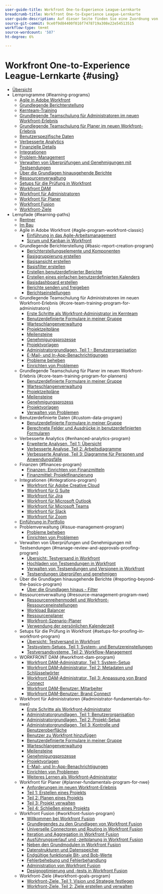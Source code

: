 ```yaml
---
user-guide-title: Workfront One-to-Experience League-Lernkarte
breadcrumb-title: Workfront One-to-Experience League-Lernkarte
user-guide-description: Auf dieser Seite finden Sie eine Zuordnung von vorherigen Workfront One-Kursen zu neu entworfenen Experience League-Kursen.
source-git-commit: 9ce0f9d84400f016f7478719a308e22e54513515
workflow-type: tm+mt
source-wordcount: '587'
ht-degree: 6%

---
```



# Workfront One-to-Experience League-Lernkarte {#using}

+ [Übersicht](overview.md)
+ Lernprogramme {#learning-programs}
   + [Agile in Adobe Workfront](learning-programs/agile-program-workfront-classic.md)
   + [Grundlegende Berichterstellung](learning-programs/basic-report-creation-program.md)
   + [Kernteam-Training](learning-programs/core-team-training-programs.md)
   + [Grundlegende Teamschulung für Administratoren im neuen Workfront-Erlebnis](learning-programs/core-team-training-program-for-administrators.md)
   + [Grundlegende Teamschulung für Planer im neuen Workfront-Erlebnis](learning-programs/core-team-training-program-for-planners.md)
   + [Benutzerspezifische Daten](learning-programs/custom-data-program.md)
   + [Verbesserte Analytics](learning-programs/enhanced-analytics-program.md)
   + [Finanzielle Details](learning-programs/finances-program.md)
   + [Integrationen](learning-programs/integrations-program.md)
   + [Problem-Management](learning-programs/issue-management-program.md)
   + [Verwalten von Überprüfungen und Genehmigungen mit Testsendungen](learning-programs/manage-review-and-approvals-proofing-program.md)
   + [Über die Grundlagen hinausgehende Berichte](learning-programs/reporting-beyond-the-basics-program.md)
   + [Ressourcenverwaltung](learning-programs/resource-management-program-nwe.md)
   + [Setups für die Prüfung in Workfront](learning-programs/setups-for-proofing-in-workfront-program.md)
   + [Workfront DAM](learning-programs/workfront-dam-program.md)
   + [Workfront für Administratoren](learning-programs/administrator-fundamentals-for-nwe.md)
   + [Workfront für Planer](learning-programs/planner-fundamentals-program-for-nwe.md)
   + [Workfront Fusion](learning-programs/workfront-fusion-program.md)
   + [Workfront-Ziele](learning-programs/workfront-goals-program.md)
+ Lernpfade {#learning-paths}
   + [Rentner](learning-paths/retired.md)
   + [Im Bau](learning-paths/under-construction.md)
   + Agile in Adobe Workfront {#agile-program-workfront-classic}
      + [Einführung in das Agile-Arbeitsmanagement](learning-paths/agile-program-workfront-classic/introduction-to-agile-work-management-MCBRAPWYD6P5E6DM2AXOEOE7FV3E.md)
      + [Scrum und Kanban in Workfront](learning-paths/agile-program-workfront-classic/scrum-and-kanban-in-adobe-workfront-MCUZT46N4LZBADHLJTVQE7WXN6HY.md)
   + Grundlegende Berichterstellung {#basic-report-creation-program}
      + [Berichterstellungselemente und Komponenten](learning-paths/basic-report-creation-program/basic-reporting-reporting-elements-and-components-in-the-new-workfront-experienc-20Y4X000000Cai3UAC.md)
      + [Basisgruppierung erstellen](learning-paths/basic-report-creation-program/basic-reporting-create-a-basic-grouping-20Y4X000000CamjUAC.md)
      + [Basisansicht erstellen](learning-paths/basic-report-creation-program/basic-reporting-create-a-basic-view-20Y4X000000CanmUAC.md)
      + [Basisfilter erstellen](learning-paths/basic-report-creation-program/basic-reporting-create-a-basic-filter-20Y4X000000CanwUAC.md)
      + [Erstellen benutzerdefinierter Berichte](learning-paths/basic-report-creation-program/basic-reporting-create-basic-custom-reports-20Y4X000000Cao6UAC.md)
      + [Erstellen eines einfachen benutzerdefinierten Kalenders](learning-paths/basic-report-creation-program/basic-reporting-create-a-basic-custom-calendar-20Y4X000000CaqgUAC.md)
      + [Basisdashboard erstellen](learning-paths/basic-report-creation-program/create-a-basic-dashboard-in-the-new-workfront-experience-20Y4X000000CaunUAC.md)
      + [Berichte senden und freigeben](learning-paths/basic-report-creation-program/send-and-share-reports-in-the-new-workfront-experience-20Y4X000000CauxUAC.md)
      + [Berichtseinstellungen](learning-paths/basic-report-creation-program/report-settings-in-the-new-workfront-experience-20Y4X000000Cav7UAC.md)
   + Grundlegende Teamschulung für Administratoren im neuen Workfront-Erlebnis {#core-team-training-program-for-administrators}
      + [Erste Schritte als Workfront-Administrator im Kernteam](learning-paths/core-team-training-program-for-administrators/getting-started-as-a-workfront-administrator-20Y0z000000bn1MEAQ.md)
      + [Benutzerdefinierte Formulare in meiner Gruppe](learning-paths/core-team-training-program-for-administrators/custom-forms-in-the-new-workfront-experience-final-20Y4X000000CaTmUAK.md)
      + [Warteschlangenverwaltung](learning-paths/core-team-training-program-for-administrators/queue-management-20Y0z000000bn20EAA.md)
      + [Projektzeitpläne](learning-paths/core-team-training-program-for-administrators/project-timelines-in-the-new-workfront-experience-20Y4X000000CaWgUAK.md)
      + [Meilensteine](learning-paths/core-team-training-program-for-administrators/milestones-for-the-new-workfront-experience-20Y4X000000CaXAUA0.md)
      + [Genehmigungsprozesse](learning-paths/core-team-training-program-for-administrators/approval-processes-in-the-new-workfront-experience-20Y4X000000CaXFUA0.md)
      + [Projektvorlagen](learning-paths/core-team-training-program-for-administrators/project-templates-in-the-new-workfront-experience-20Y4X000000CaWqUAK.md)
      + [Administratorgrundlagen, Teil 1 - Benutzerorganisation](learning-paths/core-team-training-program-for-administrators/administrator-fundamentals-in-the-new-workfront-experience-part-2-user-organizat-20Y0z000000bmAXEAY.md)
      + [E-Mail- und In-App-Benachrichtigungen](learning-paths/core-team-training-program-for-administrators/email-and-in-app-notifications-in-the-new-workfront-experience-20Y4X000000CaZGUA0.md)
      + [Probleme beheben](learning-paths/core-team-training-program-for-administrators/managing-issues-20Y0z000000bn2eEAA.md)
      + [Einrichten von Problemen](learning-paths/core-team-training-program-for-administrators/setting-up-issues-20Y4X000000CaSjUAK.md)
   + Grundlegende Teamschulung für Planer im neuen Workfront-Erlebnis {#core-team-training-program-for-planners}
      + [Benutzerdefinierte Formulare in meiner Gruppe](learning-paths/core-team-training-program-for-planners/custom-forms-in-the-new-workfront-experience-final-20Y4X000000CaTmUAK.md)
      + [Warteschlangenverwaltung](learning-paths/core-team-training-program-for-planners/queue-management-20Y0z000000bn20EAA.md)
      + [Projektzeitpläne](learning-paths/core-team-training-program-for-planners/project-timelines-in-the-new-workfront-experience-20Y4X000000CaWgUAK.md)
      + [Meilensteine](learning-paths/core-team-training-program-for-planners/milestones-for-the-new-workfront-experience-20Y4X000000CaXAUA0.md)
      + [Genehmigungsprozess](learning-paths/core-team-training-program-for-planners/approval-processes-in-the-new-workfront-experience-20Y4X000000CaXFUA0.md)
      + [Projektvorlagen](learning-paths/core-team-training-program-for-planners/project-templates-in-the-new-workfront-experience-20Y4X000000CaWqUAK.md)
      + [Verwalten von Problemen](learning-paths/core-team-training-program-for-planners/managing-issues-20Y0z000000bn2eEAA.md)
   + Benutzerdefinierte Daten {#custom-data-program}
      + [Benutzerdefinierte Formulare in meiner Gruppe](learning-paths/custom-data-program/custom-forms-in-the-new-workfront-experience-final-MCC2AF4MH6NRHKHJJBXO6T65DHUU.md)
      + [Berechnete Felder und Ausdrücke in benutzerdefinierten Formularen](learning-paths/custom-data-program/calculated-fields-and-expressions-in-custom-forms-MCJTAA33NSFZHJPEKZWBQY522CK4.md)
   + Verbesserte Analytics {#enhanced-analytics-program}
      + [Erweiterte Analysen, Teil 1: Übersicht](learning-paths/enhanced-analytics-program/enhanced-analytics-part-1-overview-MCGVS3CNHMGNGPTM4CX4O23EZC4A.md)
      + [Verbesserte Analyse, Teil 2: Arbeitsdiagramme](learning-paths/enhanced-analytics-program/enhanced-analytics-part-2-work-charts-MCUCOBQSU56NE7HPPRSAWSYJW4DQ.md)
      + [Verbesserte Analyse, Teil 3: Diagramme für Personen und Anwendungsfälle](learning-paths/enhanced-analytics-program/enhanced-analytics-part-3-people-charts-and-common-use-cases-MCJZFZY7AXP5BPJB2JWW6II3SZ5Y.md)
   + Finanzen {#finances-program}
      + [Finanzen: Einrichten von Finanzmitteln](learning-paths/finances-program/finances-setting-up-finances-MCAVHY5UBBMVDDRP3ZVGYQPAAJRI.md)
      + [Finanzmittel: Projektfinanzierung](learning-paths/finances-program/finances-project-finances-in-the-new-workfront-experience-MCESNJMZFSUFDDDDIB7WTM3K3BCY.md)
   + Integrationen {#integrations-program}
      + [Workfront für Adobe Creative Cloud](learning-paths/integrations-program/integrations-adobe-creative-cloud-MCCBICE6V2IFA57NGSOXHOIC3GKQ.md)
      + [Workfront für G Suite](learning-paths/integrations-program/integrations-g-suite-MCRUOTKTEABBEDNOCABRIDD7RVMQ.md)
      + [Workfront für Jira](learning-paths/integrations-program/integrations-jira-MCUIK23LC42VGB5F7MLMYDAL7K2Q.md)
      + [Workfront für Microsoft Outlook](learning-paths/integrations-program/integrations-microsoft-outlook-MCBOMOAWLJQZE6PD524UP4YBEIKQ.md)
      + [Workfront für Microsoft Teams](learning-paths/integrations-program/integrations-microsoft-teams-MCHCOAP6WXRNDTDI3F4GLBIKUHTA.md)
      + [Workfront für Slack](learning-paths/integrations-program/integrations-workfront-for-slack-MCZFKUF22JEFGM5GLYZ3VD26BJJU.md)
      + [Workfront für Zoom](learning-paths/integrations-program/integrations-zoom-MCU6M6VJZHGNDEZBTISBHTLXU2SE.md)
   + [Einführung in Portfolio](learning-paths/introduction-to-portfolios-in-the-new-workfront-experience-MCEMLOVTAZFNG2JMKTZ5AIZMFJOI.md)
   + Problemverwaltung {#issue-management-program}
      + [Probleme beheben](learning-paths/issue-management-program/managing-issues-MCCKLHDW5OQNHGZCZRVG34776TWU.md)
      + [Einrichten von Problemen](learning-paths/issue-management-program/setting-up-issues-MCMJS6NVKY4BBKJD7GQWOHXZZJW4.md)
   + Verwalten von Überprüfungen und Genehmigungen mit Testsendungen {#manage-review-and-approvals-proofing-program}
      + [Übersicht: Testversand in Workfront](learning-paths/manage-review-and-approvals-proofing-program/overview-proofing-in-workfront-in-the-new-workfront-experience-MC6FB2EWO63JGGZIMJ6RPV7GYEWM.md)
      + [Hochladen von Testsendungen in Workfront](learning-paths/manage-review-and-approvals-proofing-program/upload-proofs-in-the-new-workfront-experience-MCR66F3DDATNE75NF4ZXETPKQQEY.md)
      + [Verwalten von Testsendungen und Versionen in Workfront](learning-paths/manage-review-and-approvals-proofing-program/manage-proofs-and-versions-in-the-new-workfront-experience-20Y4X000000CbEOUA0.md)
      + [Testsendungen überprüfen und genehmigen](learning-paths/manage-review-and-approvals-proofing-program/review-and-approve-proofs-in-the-new-workfront-experience-20Y4X000000CbMmUAK.md)
   + Über die Grundlagen hinausgehende Berichte {#reporting-beyond-the-basics-program}
      + [Über die Grundlagen hinaus - Filter](learning-paths/reporting-beyond-the-basics-program/beyond-the-basic-filters-MCMHSPVRIC55FQTAWUB3YNWQZ47M.md)
   + Ressourcenverwaltung {#resource-management-program-nwe}
      + [Ressourcenreihenmodell und Workfront-Ressourceneinstellungen](learning-paths/resource-management-program-nwe/resource-maturity-model-and-workfront-resource-settings-in-the-new-workfront-exp-MCEG7GR6XRMFCY3FASD3CDHJV6ZA.md)
      + [Workload Balancer](learning-paths/resource-management-program-nwe/workload-balancer-in-the-new-workfront-experience-MCFQ5RSEGHSFGEXNNLC6FEMMSAII.md)
      + [Ressourcenplaner](learning-paths/resource-management-program-nwe/resource-planner-in-the-new-workfront-experience-MCSZAIAEJOUNDO5KOEYJVJWTOPVA.md)
      + [Workfront-Szenario-Planer](learning-paths/resource-management-program-nwe/scenario-planner.md)
      + [Verwendung der persönlichen Kalenderzeit](learning-paths/resource-management-program-nwe/using-the-personal-time-off-calendar-in-the-new-workfront-experience-MCIOUJUCRMCZBJ3HOUPLPXNXSZLA.md)
   + Setups für die Prüfung in Workfront {#setups-for-proofing-in-workfront-program}
      + [Übersicht: Testversand in Workfront](learning-paths/setups-for-proofing-in-workfront-program/overview-proofing-in-workfront-in-the-new-workfront-experience-MC6FB2EWO63JGGZIMJ6RPV7GYEWM.md)
      + [Testsystem-Setups, Teil 1: System- und Benutzereinstellungen](learning-paths/setups-for-proofing-in-workfront-program/proof-system-setups-part-1-system-and-user-settings-MCFUCXF7PWWFHIRNIKUULXRLJZW4.md)
      + [Testversandsysteme, Teil 2: Workflow-Management](learning-paths/setups-for-proofing-in-workfront-program/proof-system-setups-part-2-workflow-management-MCKUF6NTIJ6BGMXHBCXXX6NN53EA.md)
   + WORKFRONT DAM {#workfront-dam-program}
      + [Workfront DAM-Administrator, Teil 1: System-Setup](learning-paths/workfront-dam-program/workfront-dam-administrator-part-1-system-setup-MCMJKPUBI52JEDBDCT7HVRLYLXH4.md)
      + [Workfront DAM-Administrator, Teil 2: Metadaten und Schlüsselwörter](learning-paths/workfront-dam-program/workfront-dam-administrator-part-2-metadata-and-keywords-MCW5G74KVOTJGFVCRGEDNKLVWNGQ.md)
      + [Workfront DAM-Administrator, Teil 3: Anpassung von Brand Connect](learning-paths/workfront-dam-program/workfront-dam-administrator-brand-connect-customization-MCJARI7634BNDBTOB4JP7IVVLNS4.md)
      + [Workfront DAM-Benutzer: Mitarbeiter](learning-paths/workfront-dam-program/workfront-dam-contributor-MCJGYEKF4XDZCQ7I7ZSFCLBBI5GA.md)
      + [Workfront DAM-Benutzer: Brand Connect](learning-paths/workfront-dam-program/workfront-dam-user-brand-connect-MCYJEWMLFP45FRTBJYYWQ6R54W4E.md)
   + Workfront für Administratoren {#administrator-fundamentals-for-nwe}
      + [Erste Schritte als Workfront-Administrator](learning-paths/administrator-fundamentals-for-nwe/getting-started-as-a-workfront-administrator-MCXLYUSVWCCBB5LIZB3WDLKSR24Q.md)
      + [Administratorgrundlagen, Teil 1: Benutzerorganisation](learning-paths/administrator-fundamentals-for-nwe/administrator-fundamentals-in-the-new-workfront-experience-part-1-project-workfl-MCTBVZ3Q3J5RHNLIPPZPFSQRLKUY.md)
      + [Administratorgrundlagen, Teil 2: Projekt-Setup](learning-paths/administrator-fundamentals-for-nwe/administrator-fundamentals-in-the-new-workfront-experience-part-2-user-organizat-MCUPSLH2M2WBDTFI2VKSRE2BRGKY.md)
      + [Administratorgrundlagen, Teil 3: Kontrolle und Benutzeroberfläche](learning-paths/administrator-fundamentals-for-nwe/administrator-fundamentals-control-and-interface-experience-MCNCSSMXLPDFEERGVEM4EWL2I4LI.md)
      + [Benutzer zu Workfront hinzufügen](learning-paths/administrator-fundamentals-for-nwe/add-users-to-workfront-in-the-new-workfront-experience-20Y4X000000CaVYUA0.md)
      + [Benutzerdefinierte Formulare in meiner Gruppe](learning-paths/administrator-fundamentals-for-nwe/custom-forms-in-the-new-workfront-experience-final-MCC2AF4MH6NRHKHJJBXO6T65DHUU.md)
      + [Warteschlangenverwaltung](learning-paths/administrator-fundamentals-for-nwe/queue-management-MCYCJRWK36QZBP7PGMNDMSPRN3LE.md)
      + [Meilensteine](learning-paths/administrator-fundamentals-for-nwe/milestones-for-the-new-workfront-experience-MCKGV4HGLYCFEITCWXFOIRWJLW7Y.md)
      + [Genehmigungsprozesse](learning-paths/administrator-fundamentals-for-nwe/approval-processes-in-the-new-workfront-experience-MCG72NHD2HPJGZBD7ANMBBNORGBM.md)
      + [Projektvorlagen](learning-paths/administrator-fundamentals-for-nwe/project-templates-in-the-new-workfront-experience-MCGLS7GRNLDZDFPF6AEOGIDZFDG4.md)
      + [E-Mail- und In-App-Benachrichtigungen](learning-paths/administrator-fundamentals-for-nwe/email-and-in-app-notifications-in-the-new-workfront-experience-20Y4X000000CaZGUA0.md)
      + [Einrichten von Problemen](learning-paths/administrator-fundamentals-for-nwe/setting-up-issues-MCMJS6NVKY4BBKJD7GQWOHXZZJW4.md)
      + [Weiteres Lernen als Workfront-Administrator](learning-paths/administrator-fundamentals-for-nwe/continue-learning-as-a-workfront-administrator-MCVCFIUIET6FF6PEXTGHEVDRMYLE.md)
   + Workfront für Planer {#planner-fundamentals-program-for-nwe}
      + [Anforderungen im neuen Workfront-Erlebnis](learning-paths/planner-fundamentals-program-for-nwe/core-team-requests-in-the-new-workfront-experience-20Y0z000000bmzkEAA.md)
      + [Teil 1: Erstellen eines Projekts](learning-paths/planner-fundamentals-program-for-nwe/planner-fundamentals-for-the-new-workfront-experience-20Y0z000000blfZEAQ.md)
      + [Teil 2: Planen eines Projekts](learning-paths/planner-fundamentals-program-for-nwe/planner-fundamentals-for-the-new-workfront-experience-part-2-plan-a-project-20Y0z000000bm79EAA.md)
      + [Teil 3: Projekt verwalten](learning-paths/planner-fundamentals-program-for-nwe/planner-fundamentals-for-the-new-workfront-experience-part-3-manage-a-project-20Y0z000000bm7xEAA.md)
      + [Teil 4: Schließen eines Projekts](learning-paths/planner-fundamentals-program-for-nwe/planner-fundamentals-for-the-new-workfront-experience-part-4-close-a-project.md)
   + Workfront Fusion {#workfront-fusion-program}
      + [Willkommen bei Workfront Fusion](learning-paths/workfront-fusion-program/welcome-to-fusion-MCA4WNXPOIZ5DHBLTPLZHRTFH2SI.md)
      + [Grundlegendes zu den Grundlagen von Workfront Fusion](learning-paths/workfront-fusion-program/understand-the-basics-of-fusion-MCMUGZZO6TYBH75ILCUQ6WGEDBYY.md)
      + [Universelle Connectoren und Routing in Workfront Fusion](learning-paths/workfront-fusion-program/universal-connectors-and-routing-in-fusion-MCNYZ474LYKNDSDE7PCZFB7CFR44.md)
      + [Iteration und Aggregation in Workfront Fusion](learning-paths/workfront-fusion-program/iteration-and-aggregation-in-fusion-MC2FVLBDEXCBA4HH7VD4ATZGLSXQ.md)
      + [Ausführungsverlauf und -zeitplanung in Workfront Fusion](learning-paths/workfront-fusion-program/execution-history-and-scheduling-in-fusion-MCOXFXNTIU5ZG4XH6LZ5D5P54JDI.md)
      + [Neben den Grundmodulen in Workfront Fusion](learning-paths/workfront-fusion-program/beyond-basic-modules-in-fusion-MCMF5QEBRJEJFYVP2N5CH4CJCLUM.md)
      + [Datenstrukturen und Datenspeicher](learning-paths/workfront-fusion-program/data-structures-and-data-stores-MC3J7HVUNPWNC4FLNVZJ24UWVTG4.md)
      + [Endgültige funktionale Bit- und Bob-Werte](learning-paths/workfront-fusion-program/final-functional-bits-and-bobs-MCUA6BEWSZDJEULJQDBMB2TRWCM4.md)
      + [Fehlerbehebung und Fehlerbehandlung](learning-paths/workfront-fusion-program/troubleshooting-and-error-handling-MCT4SFAKEY3NDGDJVIHESL2BOP4A.md)
      + [Administration von Workfront Fusion](learning-paths/workfront-fusion-program/fusion-administration-MCI572SLFAXBF5VEKD4R2B3M3PXE.md)
      + [Designoptimierung und -tests in Workfront Fusion](learning-paths/workfront-fusion-program/design-optimization-and-testing-in-workfront-fusion-MCS7E3SDEEP5F6ZFXWTMHIZKHAOA.md)
   + Workfront-Ziele {#workfront-goals-program}
      + [Workfront-Ziele, Teil 1: Vision und Strategie festlegen](learning-paths/workfront-goals-program/workfront-goals-part-1-establish-a-vision-and-strategy-MCBJQVJCURNBDQTAUWA3ZU6IZWSI.md)
      + [Workfront-Ziele, Teil 2: Ziele erstellen und verwalten](learning-paths/workfront-goals-program/workfront-goals-part-2-creating-and-managing-your-goals-final-MCRNJ6CEYOKNCYRHVXFLV7BF7GQE.md)
